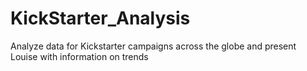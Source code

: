 # KickStarter_Analysis
Analyze data for Kickstarter campaigns across the globe and present Louise with information on trends 
